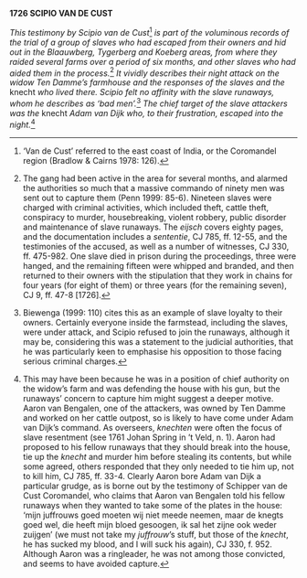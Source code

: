 **1726 SCIPIO VAN DE CUST**

*This testimony by Scipio van de Cust*[^1] *is part of the voluminous
records of the trial of a group of slaves who had escaped from their
owners and hid out in the Blaauwberg, Tygerberg and Koeberg areas, from
where they raided several farms over a period of six months, and other
slaves who had aided them in the process.*[^2] *It vividly describes
their night attack on the widow Ten Damme’s farmhouse and the responses
of the slaves and the* knecht *who lived there. Scipio felt no affinity
with the slave runaways, whom he describes as ‘bad men’.*[^3] *The chief
target of the slave attackers was the* knecht *Adam van Dijk who, to
their frustration, escaped into the night.*[^4]

[^1]: ‘Van de Cust’ referred to the east coast of India, or the
    Coromandel region (Bradlow & Cairns 1978: 126).

[^2]: The gang had been active in the area for several months, and
    alarmed the authorities so much that a massive commando of ninety
    men was sent out to capture them (Penn 1999: 85-6). Nineteen slaves
    were charged with criminal activities, which included theft, cattle
    theft, conspiracy to murder, housebreaking, violent robbery, public
    disorder and maintenance of slave runaways. The *eijsch* covers
    eighty pages, and the documentation includes a *sententie*, CJ 785,
    ff. 12-55, and the testimonies of the accused, as well as a number
    of witnesses, CJ 330, ff. 475-982. One slave died in prison during
    the proceedings, three were hanged, and the remaining fifteen were
    whipped and branded, and then returned to their owners with the
    stipulation that they work in chains for four years (for eight of
    them) or three years (for the remaining seven), CJ 9, ff. 47-8
    \[1726\].

[^3]: Biewenga (1999: 110) cites this as an example of slave loyalty to
    their owners. Certainly everyone inside the farmstead, including the
    slaves, were under attack, and Scipio refused to join the runaways,
    although it may be, considering this was a statement to the judicial
    authorities, that he was particularly keen to emphasise his
    opposition to those facing serious criminal charges.

[^4]: This may have been because he was in a position of chief authority
    on the widow’s farm and was defending the house with his gun, but
    the runaways’ concern to capture him might suggest a deeper motive.
    Aaron van Bengalen, one of the attackers, was owned by Ten Damme and
    worked on her cattle outpost, so is likely to have come under Adam
    van Dijk’s command. As overseers, *knechten* were often the focus of
    slave resentment (see 1761 Johan Spring in ’t Veld, n. 1). Aaron had
    proposed to his fellow runaways that they should break into the
    house, tie up the *knecht* and murder him before stealing its
    contents, but while some agreed, others responded that they only
    needed to tie him up, not to kill him, CJ 785, ff. 33-4. Clearly
    Aaron bore Adam van Dijk a particular grudge, as is borne out by the
    testimony of Schipper van de Cust Coromandel, who claims that Aaron
    van Bengalen told his fellow runaways when they wanted to take some
    of the plates in the house: ‘mijn juffrouws goed moeten wij niet
    meede neemen, maar de knegts goed wel, die heeft mijn bloed
    gesoogen, ik sal het zijne ook weder zuijgen’ (we must not take my
    *juffrouw*’s stuff, but those of the *knecht*, he has sucked my
    blood, and I will suck his again), CJ 330, f. 952. Although Aaron
    was a ringleader, he was not among those convicted, and seems to
    have avoided capture.
